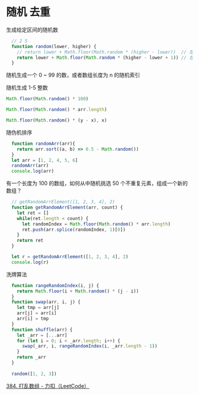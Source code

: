 # 随机 去重

生成给定区间的随机数
```js
  // 2 5
  function random(lower, higher) {
    // return lower + Math.floor(Math.random * (higher - lower))  // 左闭右开
    return lower + Math.floor(Math.random * (higher - lower + 1)) // 左闭右闭
  }
```

随机生成一个 0 ~ 99 的数，或者数组长度为 n 的随机索引

随机生成 1-5 整数
```js
Math.floor(Math.random() * 100)

Math.floor(Math.random() * arr.length)

Math.floor(Math.random() * (y - x), x)
```

随伪机排序
```js
  function randomArr(arr){
    return arr.sort((a, b) => 0.5 - Math.random())
  }
  let arr = [1, 2, 4, 5, 6]
  randomArr(arr)
  console.log(arr)
```

有一个长度为 100 的数组，如何从中随机挑选 50 个不重复元素，组成一个新的数组？

```js
  // getRandomArrElement([1, 2, 3, 4], 2)
  function getRandomArrElement(arr, count) {
    let ret = []
    while(ret.length < count) {
      let randomIndex = Math.floor(Math.random() * arr.length)
      ret.push(arr.splice(randomIndex, 1)[0])
    }
    return ret
  }

  let r = getRandomArrElement([1, 2, 3, 4], 2)
  console.log(r)
```

洗牌算法
```js
  function rangeRandomIndex(i, j) {
    return Math.floor(i + Math.random() * (j - i))
  }
  function swap(arr, i, j) {
    let tmp = arr[j]
    arr[j] = arr[i]
    arr[i] = tmp
  }
  function shuffle(arr) {
    let _arr = [...arr]
    for (let i = 0; i < _arr.length; i++) {
      swap(_arr, i, rangeRandomIndex(i, _arr.length - 1))
    }
    return _arr
  }
  
  random([1, 2, 3])
```
[384. 打乱数组 - 力扣（LeetCode）](https://leetcode-cn.com/problems/shuffle-an-array/)
